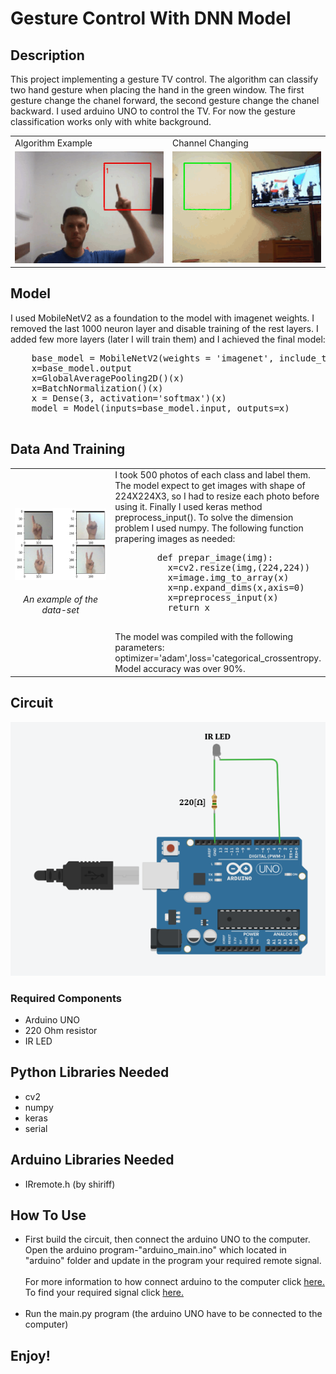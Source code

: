 # Gesture Control With DNN Model
<h2>Description</h2>
<p>
  This project implementing a gesture TV control.
  The algorithm can classify two hand gesture when placing the hand in the green window. The first gesture change the chanel forward,     the second gesture change the chanel backward.
  I used arduino UNO to control the TV.
  For now the gesture classification works only with white background.
</p>  

<div class="gif">
<table>
  <tr>
    <td>Algorithm Example</td>
    <td>Channel Changing</td>

  </tr>
  <tr>
    <td><img src="images/gesture-example-gif.gif" width=400></td>
    <td><img src="images/TV-control-gif.gif" width=400></td>

  </tr>
 </table>
</div>

<div class="gif">
  <h2>Model</h2>
  I used MobileNetV2 as a foundation to the model with imagenet weights.  I removed the last 1000 neuron layer and  disable training of     the rest layers.
  I added few more layers (later I will train them) and I achieved the final model:
  <pre>
    base_model = MobileNetV2(weights = 'imagenet', include_top=False)
    x=base_model.output
    x=GlobalAveragePooling2D()(x)
    x=BatchNormalization()(x)
    x = Dense(3, activation='softmax')(x)
    model = Model(inputs=base_model.input, outputs=x)
  </pre>
</div>  

<div class = "data_and_train">
  <h2>
    Data And Training
  </h2>
  
  
  <table>

  <tr>
    <td width=40%>
      <img src="images/data-example.png" width=100%>
      <h6 style="text-align:center">
        An example of the data-set
      </h6>
  
  </td>
    <td>
      I took 500 photos of each class and label them. The model expect to get images with shape of 224X224X3, so I had to resize each           photo before using it. Finally I used keras method preprocess_input(). To solve the dimension problem I used numpy. The following function prapering images as needed:
      <pre>
        def prepar_image(img):
          x=cv2.resize(img,(224,224))
          x=image.img_to_array(x)
          x=np.expand_dims(x,axis=0)
          x=preprocess_input(x)
          return x
      </pre>
  The model was compiled with the following parameters: optimizer='adam',loss='categorical_crossentropy. Model accuracy was over 90%.
  </td>
  </tr>  
 </table>

</div>  

<div class = "circuit">
  <h2>
    Circuit 
  </h2>
  <img src = "images/Circuit.png">
  <h3>Required Components</h3>
  <ul>
    <li>Arduino UNO</li>
    <li>220 Ohm resistor</li>
    <li>IR LED</li>
  </ul>
</div>


<div class="libraries">
  <h2>Python Libraries Needed</h2>
  <ul>
    <li>cv2</li>
    <li>numpy</li>
    <li>keras</li>
    <li>serial</li>
  </ul>
  
  <h2>Arduino Libraries Needed</h2>
  <ul>
    <li>IRremote.h (by shiriff)</li>
  </ul>
</div>


<div class = "how_to_use">
  <h2>
    How To Use  
  </h2>

  <ul>
    <li>
      First build the circuit, then connect the arduino UNO to the computer. Open the arduino program-"arduino_main.ino" which             located in "arduino" folder and update in the program your required remote signal.<br /> <br /> 
       For more information to how connect arduino to the computer click <a href="https://www.arduino.cc/en/main/howto">here.</a><br />
       To find your required signal click <a href="https://www.youtube.com/watch?v=8E3ltjnbV0c&t=1443s">here.</a><br /><br />
      </li>
    <li>
      Run the main.py program (the arduino UNO have to be connected to the computer)
   </li>


  </ul>
   <h2>Enjoy!</h2>
</div>  
  
           
